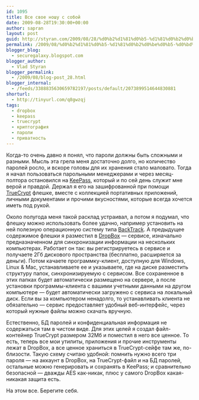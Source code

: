 ```yaml
---
id: 1095
title: Все свое ношу с собой
date: 2009-08-28T19:30:00+00:00
author: sapran
layout: post
guid: http://styran.com/2009/08/28/%d0%b2%d1%81%d0%b5-%d1%81%d0%b2%d0%be%d0%b5-%d0%bd%d0%be%d1%88%d1%83-%d1%81-%d1%81%d0%be%d0%b1%d0%be%d0%b9/
permalink: /2009/08/%d0%b2%d1%81%d0%b5-%d1%81%d0%b2%d0%be%d0%b5-%d0%bd%d0%be%d1%88%d1%83-%d1%81-%d1%81%d0%be%d0%b1%d0%be%d0%b9/
blogger_blog:
  - securegalaxy.blogspot.com
blogger_author:
  - Vlad Styran
blogger_permalink:
  - /2009/08/blog-post_28.html
blogger_internal:
  - /feeds/3388835630659782197/posts/default/2073899514644830881
shorturl:
  - http://tinyurl.com/q8gwzqj
tags:
  - dropbox
  - keepass
  - truecrypt
  - криптография
  - пароли
  - приватность
---
```

Когда-то очень давно я понял, что пароли должны быть сложными и разными. Мысль эта грела меня достаточно долго, но количество паролей росло, и вскоре головы для их хранения стало маловато. Тогда я начал пользоваться парольными менеджерами и через месяц-полтора остановился на [KeePass](http://keepass.info/), который и по сей день служит мне верой и правдой. Держал я его на зашифрованной при помощи [TrueCrypt](http://www.truecrypt.org/) флешке, вместе с коллекцией портативных приложений, личными документами и прочими вкусностями, которые всегда хочется иметь под рукой.

Около полугода меня такой расклад устраивал, а потом я подумал, что флешку можно использовать более удачно, например установить на ней полезную операционную систему типа [BackTrack](http://www.remote-exploit.org/backtrack.html). А предыдущее содержимое флешки я разместил в [DropBox](http://www.getdropbox.com/) &#8212; сервисе, изначально предназначенном для синхронизации информации на нескольких компьютерах. Работает он так: вы регистрируетесь в сервисе и получаете 2Гб дискового пространства (бесплатно, расширяется за деньги). Потом качаете программку-клиент, доступную для Windows, Linux & Mac, устанавливаете ее и указываете, где на диске разместить структуру папок, синхронизируемую с сервисом. Все сохраненное в этих папках будет автоматически размещено на сервере, а после установки программы-клиента с вашими учетными данными на другом компьютере &#8212; будет автоматически загружено с сервиса на локальный диск. Если вы за компьютером ненадолго, то устанавливать клиента не обязательно &#8212; сервис предоставляет удобный веб-интерфейс, через который нужные файлы можно скачать вручную.

Естественно, БД паролей и конфиденциальная информация не содержаться там в чистом виде. Для этих целей я создал файл-контейнер TrueCrypt размером 32Мб и поместил в него все ценное. То есть, теперь все мои утилиты, приложения и прочие инструменты лежат в DropBox, а все ценное храниться в TrueCrypt-сейфе там же, по-близости. Такую схему считаю удобной: помнить нужно всего три пароля &#8212; на аккаунт в DropBox, на TrueCrypt-файл и на БД паролей, остальные можно генерировать и сохранять в KeePass; и сравнительно безопасной &#8212; дважды AES как-никак, плюс у самого DropBox какая-никакая защита есть.

На этом все. Берегите себя.

<div class="addtoany_share_save_container addtoany_content_bottom">
  <div class="a2a_kit a2a_kit_size_32 addtoany_list a2a_target" id="wpa2a_46">
    <a class="a2a_button_facebook" href="http://www.addtoany.com/add_to/facebook?linkurl=https%3A%2F%2Fblog.styran.com%2F2009%2F08%2F%25d0%25b2%25d1%2581%25d0%25b5-%25d1%2581%25d0%25b2%25d0%25be%25d0%25b5-%25d0%25bd%25d0%25be%25d1%2588%25d1%2583-%25d1%2581-%25d1%2581%25d0%25be%25d0%25b1%25d0%25be%25d0%25b9%2F&linkname=%D0%92%D1%81%D0%B5%20%D1%81%D0%B2%D0%BE%D0%B5%20%D0%BD%D0%BE%D1%88%D1%83%20%D1%81%20%D1%81%D0%BE%D0%B1%D0%BE%D0%B9" title="Facebook" rel="nofollow" target="_blank"></a><a class="a2a_button_twitter" href="http://www.addtoany.com/add_to/twitter?linkurl=https%3A%2F%2Fblog.styran.com%2F2009%2F08%2F%25d0%25b2%25d1%2581%25d0%25b5-%25d1%2581%25d0%25b2%25d0%25be%25d0%25b5-%25d0%25bd%25d0%25be%25d1%2588%25d1%2583-%25d1%2581-%25d1%2581%25d0%25be%25d0%25b1%25d0%25be%25d0%25b9%2F&linkname=%D0%92%D1%81%D0%B5%20%D1%81%D0%B2%D0%BE%D0%B5%20%D0%BD%D0%BE%D1%88%D1%83%20%D1%81%20%D1%81%D0%BE%D0%B1%D0%BE%D0%B9" title="Twitter" rel="nofollow" target="_blank"></a><a class="a2a_button_google_plus" href="http://www.addtoany.com/add_to/google_plus?linkurl=https%3A%2F%2Fblog.styran.com%2F2009%2F08%2F%25d0%25b2%25d1%2581%25d0%25b5-%25d1%2581%25d0%25b2%25d0%25be%25d0%25b5-%25d0%25bd%25d0%25be%25d1%2588%25d1%2583-%25d1%2581-%25d1%2581%25d0%25be%25d0%25b1%25d0%25be%25d0%25b9%2F&linkname=%D0%92%D1%81%D0%B5%20%D1%81%D0%B2%D0%BE%D0%B5%20%D0%BD%D0%BE%D1%88%D1%83%20%D1%81%20%D1%81%D0%BE%D0%B1%D0%BE%D0%B9" title="Google+" rel="nofollow" target="_blank"></a><a class="a2a_button_linkedin" href="http://www.addtoany.com/add_to/linkedin?linkurl=https%3A%2F%2Fblog.styran.com%2F2009%2F08%2F%25d0%25b2%25d1%2581%25d0%25b5-%25d1%2581%25d0%25b2%25d0%25be%25d0%25b5-%25d0%25bd%25d0%25be%25d1%2588%25d1%2583-%25d1%2581-%25d1%2581%25d0%25be%25d0%25b1%25d0%25be%25d0%25b9%2F&linkname=%D0%92%D1%81%D0%B5%20%D1%81%D0%B2%D0%BE%D0%B5%20%D0%BD%D0%BE%D1%88%D1%83%20%D1%81%20%D1%81%D0%BE%D0%B1%D0%BE%D0%B9" title="LinkedIn" rel="nofollow" target="_blank"></a><a class="a2a_dd addtoany_share_save" href="https://www.addtoany.com/share"></a>
  </div>
</div>
